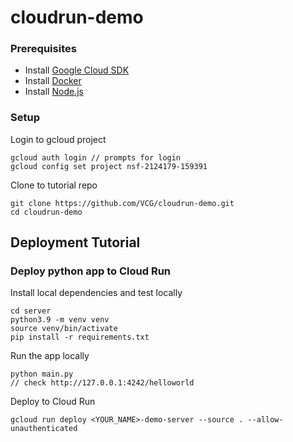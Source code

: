 # cloudrun-demo

### Prerequisites

* Install [Google Cloud SDK](https://cloud.google.com/sdk/docs/install)
* Install [Docker](https://docs.docker.com/get-docker/)
* Install [Node.js](https://nodejs.org/en/download/)

### Setup

Login to gcloud project

```
gcloud auth login // prompts for login
gcloud config set project nsf-2124179-159391
```

Clone to tutorial repo

```
git clone https://github.com/VCG/cloudrun-demo.git
cd cloudrun-demo
```

## Deployment Tutorial

### Deploy python app to Cloud Run

Install local dependencies and test locally

```
cd server
python3.9 -m venv venv
source venv/bin/activate
pip install -r requirements.txt
```

Run the app locally

```
python main.py
// check http://127.0.0.1:4242/helloworld
```

Deploy to Cloud Run

```
gcloud run deploy <YOUR_NAME>-demo-server --source . --allow-unauthenticated
```
